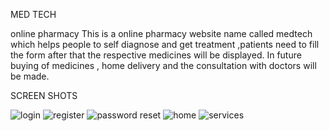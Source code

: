 


MED TECH

online pharmacy
This is a online pharmacy website name called medtech which helps people to self diagnose and get treatment ,patients need to fill the form after that the respective medicines will be displayed.
In future buying of medicines , home delivery and the consultation with doctors will be made.

SCREEN SHOTS


![login](https://user-images.githubusercontent.com/104186416/204583616-dbfa369d-13f8-43f3-901a-539292eb1b93.png)
![register](https://user-images.githubusercontent.com/104186416/204713266-ee4560f9-293a-43dd-9f90-7416a9e32501.png)
![password reset](https://user-images.githubusercontent.com/104186416/204881363-a43a21d1-627c-45ab-b146-061d40f6d020.png)
![home](https://user-images.githubusercontent.com/104186416/205245460-4ebeaa16-453d-4e8a-a32d-3d78188020b3.png)
![services](https://user-images.githubusercontent.com/104186416/205422012-5f094b79-4f20-4fad-aa35-d55ad66de7c8.png)
